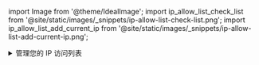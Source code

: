 import Image from '@theme/IdealImage';
import ip_allow_list_check_list from '@site/static/images/_snippets/ip-allow-list-check-list.png';
import ip_allow_list_add_current_ip from '@site/static/images/_snippets/ip-allow-list-add-current-ip.png';

<details>
    <summary>管理您的 IP 访问列表</summary>

从您的 ClickHouse Cloud 服务列表中选择您要使用的服务，并切换到 **设置**。如果 IP 访问列表中不包含需要连接到您的 ClickHouse Cloud 服务的远程系统的 IP 地址或范围，您可以通过 **添加 IP 们** 来解决此问题：

<Image size="md" img={ip_allow_list_check_list} alt="检查服务是否允许来自您的 IP 地址的流量在 IP 访问列表中" border />

添加需要连接到您的 ClickHouse Cloud 服务的单个 IP 地址或地址范围。根据需要修改表单，然后 **保存**。

<Image size="md" img={ip_allow_list_add_current_ip} alt="将您的当前 IP 地址添加到 ClickHouse Cloud 的 IP 访问列表中" border />

</details>
